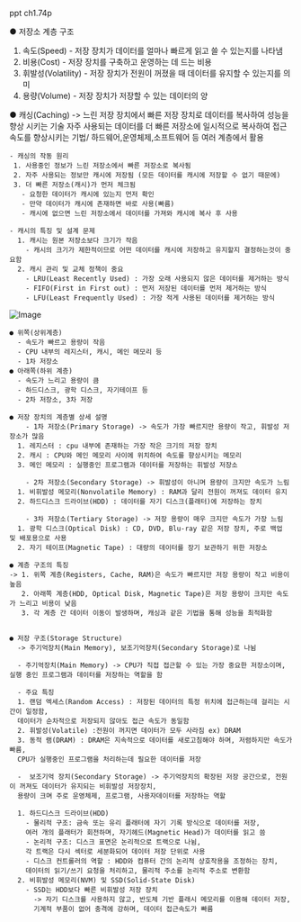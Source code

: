   ppt ch1.74p
  
  ● 저장소 계층 구조
  1. 속도(Speed) - 저장 장치가 데이터를 얼마나 빠르게 읽고 쓸 수 있는지를 나타냄
  2. 비용(Cost) - 저장 장치를 구축하고 운영하는 데 드는 비용
  3. 휘발성(Volatility) - 저장 장치가 전원이 꺼졌을 때 데이터를 유지할 수 있는지를 의미
  4. 용량(Volume) - 저장 장치가 저장할 수 있는 데이터의 양

  ● 캐싱(Caching)
  -> 느린 저장 장치에서 빠른 저장 장치로 데이터를 복사하여 성능을 향상 시키는 기술
  자주 사용되는 데이터를 더 빠른 저장소에 일시적으로 복사하여 접근 속도를 향상시키는 기법/ 하드웨어,운영체제,소프트웨어 등 여러 계층에서 활용
  
    - 캐싱의 작동 원리
     1. 사용중인 정보가 느린 저장소에서 빠른 저장소로 복사됨
     2. 자주 사용되는 정보만 캐시에 저장됨 (모든 데이터를 캐시에 저장할 수 없기 때문에)
     3. 더 빠른 저장소(캐시)가 먼저 체크됨
       - 요청한 데이터가 캐시에 있는지 먼저 확인
       - 만약 데이터가 캐시에 존재하면 바로 사용(빠름)
       - 캐시에 없으면 느린 저장소에서 데이터를 가져와 캐시에 복사 후 사용

    - 캐시의 특징 및 설계 문제
      1. 캐시는 원본 저장소보다 크기가 작음
        - 캐시의 크기가 제한적이므로 어떤 데이터를 캐시에 저장하고 유지할지 결정하는것이 중요함
      2. 캐시 관리 및 교체 정책이 중요
        - LRU(Least Recently Used) : 가장 오래 사용되지 않은 데이터를 제거하는 방식
        - FIFO(First in First out) : 먼저 저장된 데이터를 먼저 제거하는 방식
        - LFU(Least Frequently Used) : 가장 적게 사용된 데이터를 제거하는 방식

        
  ![Image](https://github.com/user-attachments/assets/0cf5f74f-b764-4461-a28e-b6a4d17b3062)

    ● 위쪽(상위계층)
      - 속도가 빠르고 용량이 작음
      - CPU 내부의 레지스터, 캐시, 메인 메모리 등
      - 1차 저장소
    ● 아래쪽(하위 계층)
      - 속도가 느리고 용량이 큼
      - 하드디스크, 광학 디스크, 자기테이프 등
      - 2차 저장소, 3차 저장
      
    ● 저장 장치의 계층별 상세 설명
        - 1차 저장소(Primary Storage) -> 속도가 가장 빠르지만 용량이 작고, 휘발성 저장소가 많음
      1. 레지스터 : cpu 내부에 존재하는 가장 작은 크기의 저장 장치
      2. 캐시 : CPU와 메인 메모리 사이에 위치하여 속도를 향상시키는 메모리
      3. 메인 메모리 : 실행중인 프로그램과 데이터를 저장하는 휘발성 저장소

        - 2차 저장소(Secondary Storage) -> 휘발성이 아니며 용량이 크지만 속도가 느림
      1. 비휘발성 메모리(Nonvolatile Memory) : RAM과 달리 전원이 꺼져도 데이터 유지
      2. 하드디스크 드라이브(HDD) : 데이터를 자기 디스크(플래터)에 저장하는 장치

        - 3차 저장소(Tertiary Storage) -> 저장 용량이 매우 크지만 속도가 가장 느림
      1. 광학 디스크(Optical Disk) : CD, DVD, Blu-ray 같은 저장 장치, 주로 백업 및 배포용으로 사용
      2. 자기 테이프(Magnetic Tape) : 대량의 데이터를 장기 보관하기 위한 저장소

    ● 계층 구조의 특징
    -> 1. 위쪽 계층(Registers, Cache, RAM)은 속도가 빠르지만 저장 용량이 작고 비용이 높음
       2. 아래쪽 계층(HDD, Optical Disk, Magnetic Tape)은 저장 용량이 크지만 속도가 느리고 비용이 낮음
       3. 각 계층 간 데이터 이동이 발생하며, 캐싱과 같은 기법을 통해 성능을 최적화함


    ● 저장 구조(Storage Structure)
      -> 주기억장치(Main Memory), 보조기억장치(Secondary Storage)로 나뉨

      - 주기억장치(Main Memory) -> CPU가 직접 접근할 수 있는 가장 중요한 저장소이며, 실행 중인 프로그램과 데이터를 저장하는 역할을 함
      
      - 주요 특징
      1. 랜덤 엑세스(Random Access) : 저장된 데이터의 특정 위치에 접근하는데 걸리는 시간이 일정함, 
      데이터가 순차적으로 저장되지 않아도 접근 속도가 동일함
      2. 휘발성(Volatile) :전원이 꺼지면 데이터가 모두 사라짐 ex) DRAM
      3. 동적 램(DRAM) : DRAM은 지속적으로 데이터를 새로고침해야 하며, 저렴하지만 속도가 빠름,
      CPU가 실행중인 프로그램을 처리하는데 필요한 데이터를 저장

      -  보조기억 장치(Secondary Storage) -> 주기억장치의 확장된 저장 공간으로, 전원이 꺼져도 데이터가 유지되는 비휘발성 저장장치,
      용량이 크며 주로 운영체제, 프로그램, 사용자데이터를 저장하는 역할
      
      1. 하드디스크 드라이브(HDD)
        - 물리적 구조: 금속 또는 유리 플래터에 자기 기록 방식으로 데이터를 저장,
        여러 개의 플래터가 회전하며, 자기헤드(Magnetic Head)가 데이터를 읽고 씀
        - 논리적 구조: 디스크 표면은 논리적으로 트랙으로 나뉨,
        각 트랙은 다시 섹터로 세분화되어 데이터 저장 단위로 사용
        - 디스크 컨트롤러의 역할 : HDD와 컴퓨터 간의 논리적 상호작용을 조정하는 장치,
        데이터의 읽기/쓰기 요청을 처리하고, 물리적 주소를 논리적 주소로 변환함
      2. 비휘발성 메모리(NVM) 및 SSD(Solid-State Disk)
        - SSD는 HDD보다 빠른 비휘발성 저장 장치
          -> 자기 디스크를 사용하지 않고, 반도체 기반 플래시 메모리를 이용해 데이터 저장,
          기계적 부품이 없어 충격에 강하며, 데이터 접근속도가 빠름
        
        
        

      
      


       

  
  
     
